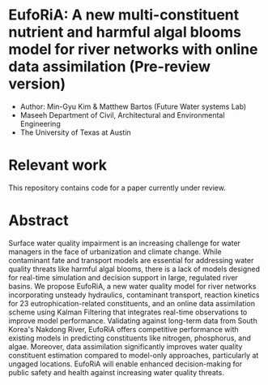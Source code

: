 # EufoRiA: A new multi-constituent nutrient and harmful algal blooms model for river networks with online data assimilation (Pre-review version)
 - Author: Min-Gyu Kim & Matthew Bartos (Future Water systems Lab)
 - Maseeh Department of Civil, Architectural and Environmental Engineering
 - The University of Texas at Austin

# Relevant work
 This repository contains code for a paper currently under review. 
 
# Abstract
 Surface water quality impairment is an increasing challenge for water managers in the face of urbanization and climate change. While contaminant fate and transport models are essential for addressing water quality threats like harmful algal blooms, there is a lack of models designed for real-time simulation and decision support in large, regulated river basins. We propose EufoRiA, a new water quality model for river networks incorporating unsteady hydraulics, contaminant transport, reaction kinetics for 23 eutrophication-related constituents, and an online data assimilation scheme using Kalman Filtering that integrates real-time observations to improve model performance. Validating against long-term data from South Korea's Nakdong River, EufoRiA offers competitive performance with existing models in predicting constituents like nitrogen, phosphorus, and algae. Moreover, data assimilation significantly improves water quality constituent estimation compared to model-only approaches, particularly at ungaged locations. EufoRiA will enable enhanced decision-making for public safety and health against increasing water quality threats.
